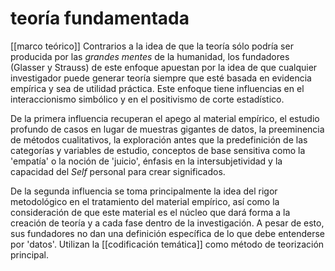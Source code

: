 # teoría fundamentada
[[marco teórico]] 
Contrarios a la idea de que la teoría sólo podría ser producida por las *grandes mentes* de la humanidad, los fundadores (Glasser y Strauss) de este enfoque apuestan por la idea de que cualquier investigador puede generar teoría siempre que esté basada en evidencia empírica y sea de utilidad práctica. Este enfoque tiene influencias en el interaccionismo simbólico y en el positivismo de corte estadístico. 

De la primera influencia recuperan el apego al material empírico, el estudio profundo de casos en lugar de muestras gigantes de datos, la preeminencia de métodos cualitativos, la exploración antes que la predefinición de las categorías y variables de estudio, conceptos de base sensitiva como la 'empatía' o la noción de 'juicio', énfasis en la intersubjetividad y la capacidad del *Self* personal para crear significados.

De la segunda influencia se toma principalmente la idea del rigor metodológico en el tratamiento del material empírico, así como la consideración de que este material es el núcleo que dará forma a la creación de teoría y a cada fase dentro de la investigación. A pesar de esto, sus fundadores no dan una definición específica de lo que debe entenderse por 'datos'. Utilizan la [[codificación temática]] como método de teorización principal.

